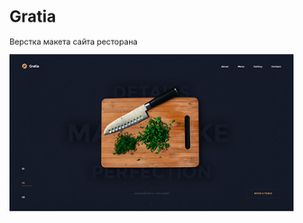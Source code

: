 # Gratia

Верстка макета сайта ресторана

![Макет](https://github.com/KoryakinaSvetlana/Gratia/raw/master/source/img/Gratia.jpg)
